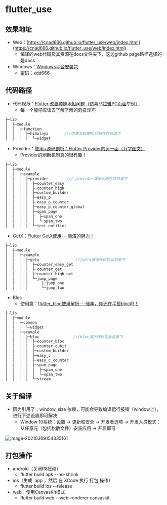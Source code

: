 # flutter_use

## 效果地址

- Web：[https://cnad666.github.io/flutter_use/web/index.html](https://cnad666.github.io/flutter_use/web/index.html)
  - 编译的web代码及其资源在docs文件夹下，这边github page路径选择的是docs
- Windows：[Windows平台安装包](https://wwa.lanzoui.com/b099z6w6d)
  - 密码：xdd666

## 代码路径

- 代码规范：[Flutter 改善套娃地狱问题（仿喜马拉雅PC页面举例）](https://juejin.cn/post/6939774499399139336)
  - 每一个靓仔应该去了解了解的奇技淫巧

```dart
├─lib
│  ├─module
│  │  ├─function
│  │  │  ├─himalaya       ///仿喜马拉雅PC代码在此目录下
│  │  │  │  └─widget
```


- Provider：[使用+源码剖析：Flutter Provider的另一面（万字图文）](https://juejin.cn/post/6968272002515894303)
  - Provider的刷新机制真的很有趣！

```dart
├─lib
│  ├─module
│  │  ├─example
│  │  │  ├─provider        /// provider演示代码在此目录下
│  │  │  │  ├─counter_easy
│  │  │  │  ├─counter_high
│  │  │  │  ├─custom_builder
│  │  │  │  ├─easy_p
│  │  │  │  ├─easy_p_counter
│  │  │  │  ├─easy_p_counter_global
│  │  │  │  ├─span_page
│  │  │  │  │  ├─span_one
│  │  │  │  │  └─span_two
│  │  │  │  └─test_notifier
```


- GetX：[Flutter GetX使用---简洁的魅力！](https://juejin.cn/post/6924104248275763208)

```dart
├─lib
│  ├─module
│  │  ├─example
│  │  │  ├─getx                ///getx演示代码在此目录下
│  │  │  │  ├─counter_easy_get
│  │  │  │  ├─counter_get
│  │  │  │  ├─counter_high_get
│  │  │  │  └─jump_page
│  │  │  │      ├─jump_one
│  │  │  │      └─jump_two
```

- Bloc
  - 使用篇：[flutter_bloc使用解析---骚年，你还在手搭bloc吗！](https://juejin.cn/post/6856268776510504968)

```dart
├─lib
│  ├─module
│  │  ├─common
│  │  │  └─widget
│  │  ├─example
│  │  │  ├─bloc               ///bloc演示代码在此目录下
│  │  │  │  ├─counter_bloc
│  │  │  │  ├─counter_cubit
│  │  │  │  ├─custom_builder
│  │  │  │  ├─easy_c
│  │  │  │  ├─easy_c_counter
│  │  │  │  ├─span_page
│  │  │  │  │  ├─span_one
│  │  │  │  │  └─span_two
│  │  │  │  └─stream
```



## 关于编译

- 因为引用了：window_size 依赖，可能会导致编译运行报错（window上），进行下述设置即可解决
  - Window 10系统：设置 -> 更新和安全 -> 开发者选项 -> 开发人员模式：从任意元（包括松散文件）安装应用 -> 开启即可

![image-20210309154335161](https://cdn.jsdelivr.net/gh/CNAD666/MyData/pic/flutter/blog/20210309154345.png)

## 打包操作

- android（关闭R8压缩）
  - flutter build apk --no-shrink
- ios（生成 .app ，然后 在 XCode 执行 打包 操作）
  - flutter build ios --release
- web：使用CanvasKit模式
  - flutter build web --web-renderer canvaskit
